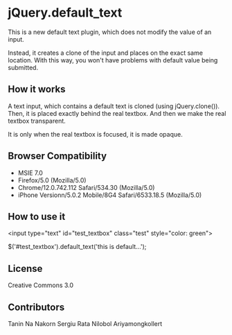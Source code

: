 jQuery.default_text
=======================

This is a new default text plugin, which does not modify the value of an input.

Instead, it creates a clone of the input and places on the exact same location.
With this way, you won't have problems with default value being submitted.


How it works
------------------
A text input, which contains a default text is cloned (using jQuery.clone()).
Then, it is placed exactly behind the real textbox.
And then we make the real textbox transparent.

It is only when the real textbox is focused, it is made opaque.


Browser Compatibility
------------------
* MSIE 7.0
* Firefox/5.0 (Mozilla/5.0)
* Chrome/12.0.742.112 Safari/534.30 (Mozilla/5.0)
* iPhone Versionn/5.0.2 Mobile/8G4 Safari/6533.18.5 (Mozilla/5.0)


How to use it
-------------------
&lt;input type="text" id="test_textbox" class="test" style="color: green"&gt;

$('#test_textbox').default_text('this is default...');



License
------------------
Creative Commons 3.0



Contributors
-------------------
Tanin Na Nakorn
Sergiu Rata
Nilobol Ariyamongkollert